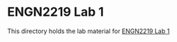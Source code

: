 # ENGN2219 Lab 1

This directory holds the lab material for [ENGN2219 Lab 1](https://cs.anu.edu.au/courses/engn2219/labs/01-intro/)
